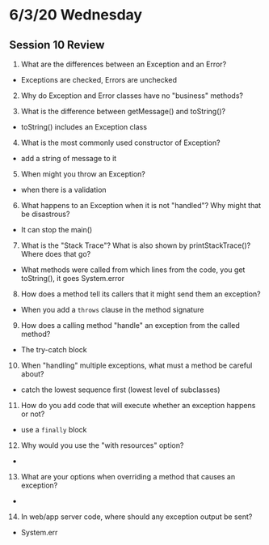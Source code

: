 # 6/3/20 Wednesday

## Session 10 Review 

1. What are the differences between an Exception and an Error?
  - Exceptions are checked, Errors are unchecked

2. Why do Exception and Error classes have no "business" methods?


3. What is the difference between getMessage() and toString()?
  - toString() includes an Exception class 


4. What is the most commonly used constructor of Exception? 
  - add a string of message to it 

5. When might you throw an Exception? 
  - when there is a validation 


6. What happens to an Exception when it is not "handled"? Why might that be disastrous? 
  - It can stop the main()

7. What is the "Stack Trace"? What is also shown by printStackTrace()? Where does that go? 
  - What methods were called from which lines from the code, you get toString(), it goes System.error

8. How does a method tell its callers that it might send them an exception? 
  - When you add a `throws` clause in the method signature 

9. How does a calling method "handle" an exception from the called method? 
  - The try-catch block 

10. When "handling" multiple exceptions, what must a method be careful about? 
  - catch the lowest sequence first (lowest level of subclasses)

11. How do you add code that will execute whether an exception happens or not? 
  - use a `finally` block

12. Why would you use the "with resources" option? 
  - 

13. What are your options when overriding a method that causes an exception? 
  - 

14. In web/app server code, where should any exception output be sent? 
  - System.err